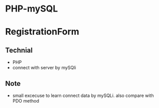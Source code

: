 # PHP-mySQL
# RegistrationForm

## Technial
- PHP
- connect with server by mySQli
## Note
- small excecuse to learn connect data by mySQLi. also compare with PDO method



